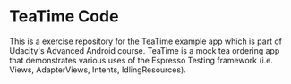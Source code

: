 # TeaTime Code

This is a exercise repository for the TeaTime example app which is part of Udacity's Advanced Android course. TeaTime is a mock tea ordering app that demonstrates various uses of the Espresso Testing framework (i.e. Views, AdapterViews, Intents, IdlingResources).
